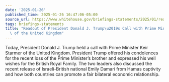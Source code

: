 ```yaml
---
date: '2025-01-26'
published_time: 2025-01-26 16:47:06-05:00
source_url: https://www.whitehouse.gov/briefings-statements/2025/01/readout-of-president-donald-j-trumps-call-with-prime-minister-starmer-of-the-united-kingdom/
tags: briefings-statements
title: "Readout of President Donald J. Trump\u2019s Call with Prime Minister Starmer\
  \ of the United Kingdom"
---
```

 
Today, President Donald J. Trump held a call with Prime Minister Keir
Starmer of the United Kingdom. President Trump offered his condolences
for the recent loss of the Prime Minister’s brother and expressed his
well wishes for the British Royal Family. The two leaders also discussed
the recent release of Israeli-British national Emily Damari from Hamas
captivity and how both countries can promote a fair bilateral economic
relationship.
